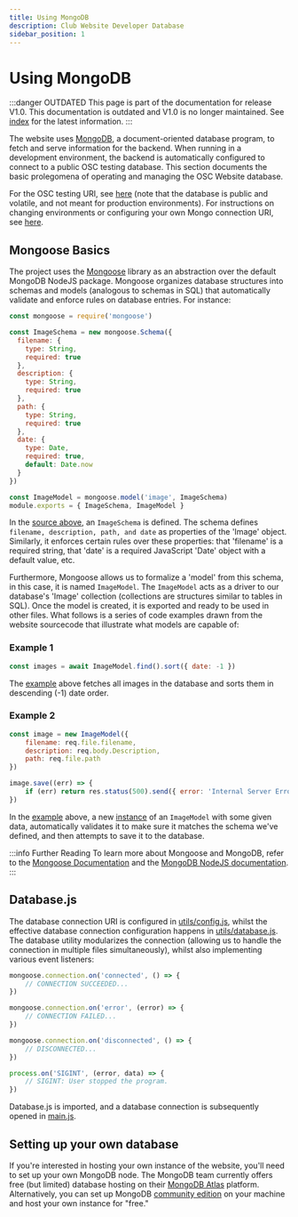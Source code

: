 ```yaml
---
title: Using MongoDB
description: Club Website Developer Database
sidebar_position: 1
---
```


# Using MongoDB

:::danger OUTDATED
This page is part of the documentation for release V1.0. This documentation is outdated and V1.0 is no longer maintained. See [index](/docs/website/) for the latest information.
:::

The website uses [MongoDB](https://www.mongodb.com/), a document-oriented database program, to fetch and serve information for the backend. When running in a development environment, the backend is automatically configured to connect to a public OSC testing database. This section documents the basic prolegomena of operating and managing the OSC Website database.

For the OSC testing URI, see [here](https://github.com/ufosc/Club_Website_2/blob/main/utils/config.js#L3) (note that the database is public and volatile, and not meant for production environments). For instructions on changing environments or configuring your own Mongo connection URI, see [here](/docs/website/legacy/Developers/configuration).

## Mongoose Basics

The project uses the [Mongoose](https://mongoosejs.com/) library as an abstraction over the default MongoDB NodeJS package. Mongoose organizes database structures into schemas and models (analogous to schemas in SQL) that automatically validate and enforce rules on database entries. For instance:

```js title="model/images.js"
const mongoose = require('mongoose')

const ImageSchema = new mongoose.Schema({
  filename: {
    type: String,
    required: true
  },
  description: {
    type: String,
    required: true
  },
  path: {
    type: String,
    required: true
  },
  date: {
    type: Date,
    required: true,
    default: Date.now
  }
})

const ImageModel = mongoose.model('image', ImageSchema)
module.exports = { ImageSchema, ImageModel }
```

In the [source above](https://github.com/ufosc/Club_Website_2/blob/main/model/images.js), an `ImageSchema` is defined. The schema defines `filename, description, path, and date` as properties of the 'Image' object. Similarly, it enforces certain rules over these properties: that 'filename' is a required string, that 'date' is a required JavaScript 'Date' object with a default value, etc.

Furthermore, Mongoose allows us to formalize a 'model' from this schema, in this case, it is named `ImageModel`. The `ImageModel` acts as a driver to our database's 'Image' collection (collections are structures similar to tables in SQL). Once the model is created, it is exported and ready to be used in other files. What follows is a series of code examples drawn from the website sourcecode that illustrate what models are capable of:

### Example 1

```js title="routes/images.js:32"
const images = await ImageModel.find().sort({ date: -1 })
```

The [example](https://github.com/ufosc/Club_Website_2/blob/main/routes/images.js#L32) above fetches all images in the database and sorts them in descending (-1) date order.

### Example 2

```js title="routes/images.js:68"
const image = new ImageModel({
	filename: req.file.filename,
	description: req.body.Description,
	path: req.file.path
})

image.save((err) => {
	if (err) return res.status(500).send({ error: 'Internal Server Error' })
})
```

In the [example](https://github.com/ufosc/Club_Website_2/blob/main/routes/images.js#L68C3-L76C5) above, a new <ins>instance</ins> of an `ImageModel` with some given data, automatically validates it to make sure it matches the schema we've defined, and then attempts to save it to the database.

:::info Further Reading
To learn more about Mongoose and MongoDB, refer to the [Mongoose Documentation](https://mongoosejs.com/docs/index.html) and the [MongoDB NodeJS documentation](https://www.mongodb.com/languages/mongodb-with-nodejs).
:::

## Database.js

The database connection URI is configured in [utils/config.js](https://github.com/ufosc/Club_Website_2/blob/main/utils/config.js), whilst the effective database connection configuration happens in [utils/database.js](https://github.com/ufosc/Club_Website_2/blob/main/utils/database.js). The database utility modularizes the connection (allowing us to handle the connection in multiple files simultaneously), whilst also implementing various event listeners:

```js title="utils/database.js"
mongoose.connection.on('connected', () => {
	// CONNECTION SUCCEEDED...
})

mongoose.connection.on('error', (error) => {
	// CONNECTION FAILED...
})

mongoose.connection.on('disconnected', () => {
	// DISCONNECTED...
})

process.on('SIGINT', (error, data) => {
	// SIGINT: User stopped the program.
})
```

Database.js is imported, and a database connection is subsequently opened in [main.js](https://github.com/ufosc/Club_Website_2/blob/main/app.js#L81).

## Setting up your own database

If you're interested in hosting your own instance of the website, you'll need to set up your own MongoDB node. The MongoDB team currently offers free (but limited) database hosting on their [MongoDB Atlas](https://www.mongodb.com/atlas) platform. Alternatively, you can set up MongoDB [community edition](https://www.mongodb.com/try/download/community) on your machine and host your own instance for "free."
